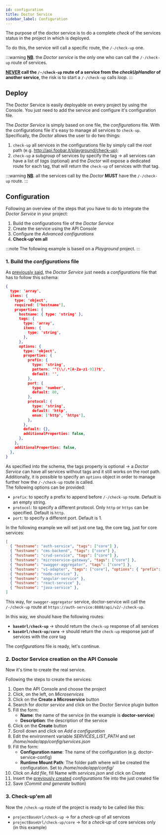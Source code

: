 ```yaml
---
id: configuration
title: Doctor Service
sidebar_label: Configuration
---
```

The purpose of the doctor service is to do a complete _check_ of the services status in the project in which is deployed.

To do this, the service will call a specific route, the `/-/check-up` one.

:::warning
**<u>NB</u>**. the _Doctor service_ is the only one who can call the `/-/check-up` route of services.

**<u>NEVER</u> call the `/-/check-up` route of a service from the _checkUpHandler_ of another service**, the risk is to start a `/-/check-up` calls _loop_.
:::

## Deploy

The Doctor Service is easily deployable on every project by using the Console. You just need to add the service and configure it's configuration file.

The _Doctor Service_ is simply based on one file, the _configurations_ file.
With the configurations file it's easy to manage all services to `check-up`.
Specifically, the _Doctor_ allows the user to do two things:

1. `check-up` all services in the configurations file by simply call the _root_ path (e.g. <http://api.foobar.it/playground/check-up>);
1. `check-up` a subgroup of services by specify the tag &rarr; all services can have a list of _tags_ (optional) and the _Doctor_ will expose a dedicated route for each tag, that will return the `check-up` of services with that tag.

:::warning
**<u>NB</u>**. all the services call by the _Doctor_ **MUST** have the `/-/check-up` route.
:::

## Configuration

Following an overview of the steps that you have to do to integrate the _Doctor Service_ in your project:

1. Build the configurations file of the _Doctor Service_
1. Create the service using the API Console
1. Configure the _Advanced configurations_
1. **Check-up'em all**

:::note
The following example is based on a _Playground_ project.
:::

### 1. Build the _configurations_ file

As [previously said](#How-the-service-works), the _Doctor Service_ just needs a _configurations_ file that has to follow this schema:

```json
{
  type: 'array',
  items: {
    type: 'object',
    required: ['hostname'],
    properties: {
      hostname: { type: 'string' },
      tags: {
        type: 'array',
        items: {
          type: 'string',
        },
      },
      options: {
        type: 'object',
        properties: {
          prefix: {
            type: 'string',
            pattern: '^(\\/.*[A-Za-z1-9])?$',
            default: '',
          },
          port: {
            type: 'number',
            default: 80,
          },
          protocol: {
            type: 'string',
            default: 'http',
            enum: ['http', 'https'],
          },
        },
        default: {},
        additionalProperties: false,
      },
    },
    additionalProperties: false,
  },
}
```

As specified into the schema, the tags property is optional &rarr; a _Doctor Service_ can have all services without tags and it still works on the root path.
Additionally, it is possible to specify an `options` object in order to manage further how the `/-/check-up` route is called.  
The following options can be provided:  

* `prefix`: to specify a prefix to append before `/-/check-up` route. Default is an empty string.
* `protocol`: to specify a different protocol. Only `http` or `https` can be specified. Default is `http`.
* `port`: to specify a different port. Default is 1.

In the following example we will set just one tag, the core tag, just for core services:

```json
[
  { "hostname": "auth-service", "tags": ["core"] },
  { "hostname": "cms-backend", "tags": ["core"] },
  { "hostname": "crud-service", "tags": ["core"] },
  { "hostname": "microservice-gateway", "tags": ["core"] },
  { "hostname": "swagger-aggregator", "tags": ["core"] },
  { "hostname": "v1-adapter", "tags": ["core"], "options": { "prefix": "/api/v2", "port": 8888, "protocol": "https" } },
  { "hostname": "node-service" },
  { "hostname": "angular-service" },
  { "hostname": "react-service" },
  { "hostname": "java-service" },
]

```

This way, for `swagger-aggregator` service, doctor-service will call the `/-/check-up` route at `https://auth-service:8888/api/v2/-/check-up`.  

In this way, we should have the following routes:

- **`baseUrl/check-up`** &rarr; should return the `check-up` response of all services
- **`baseUrl/check-up/core`** &rarr; should return the `check-up` response just of services with the _core_ tag

The _configurations_ file is ready, let's continue.

### 2. Doctor Service creation on the API Console

Now it's time to create the real service.

Following the steps to create the services:

1. Open the API Console and choose the project
1. Click, on the left, on _Microservices_
1. Click on the **Create a Microservice** button
1. Search for _doctor service_ and click on the Doctor Service plugin button
1. Fill the form:
   - **Name**: the name of the service (in the example is **doctor-service**)
   - **Description**: the description of the service
1. Click on the **Create** button
1. Scroll down and click on _Add a configuration_
1. Edit the environment variable *SERVICES_LIST_PATH* and set */home/node/app/config/services.json*
1. Fill the form:
   - **Configuration name**: The name of the configuration (e.g. doctor-service-config)
   - **Runtime Mount Path**: The folder path where will be created the configuration. Set to */home/node/app/config/*
1. Click on _Add file_, fill Name with *services.json* and click on *Create*
1. Insert the [previously created](#1-Build-the-configurations-file) _configurations_ file into the just created file
1. Save (_Commit and generate_ button)

### 3. Check-up'em all

Now the `/check-up` route of the project is ready to be called like this:

- `projectBaseUrl/check-up` &rarr; for a _check-up_ of all services
- `projectBaseUrl/check-up/core` &rarr; for a _check-up_ of core services only (in this example)
